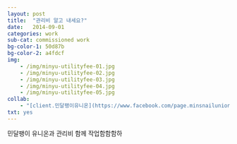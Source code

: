 ```yaml
---
layout: post
title:  "관리비 알고 내세요?"
date:   2014-09-01
categories: work
sub-cat: commissioned work
bg-color-1:	50d87b
bg-color-2: a4fdcf
img:
    - /img/minyu-utilityfee-01.jpg
    - /img/minyu-utilityfee-02.jpg
    - /img/minyu-utilityfee-03.jpg
    - /img/minyu-utilityfee-04.jpg
    - /img/minyu-utilityfee-05.jpg
collab: 
    - "[client.민달팽이유니온](https://www.facebook.com/page.minsnailunion/)"
txt: yes
---
```

민달팽이 유니온과
관리비 
함께 작업함함함하 